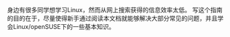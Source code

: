 身边有很多同学想学习Linux，然而从网上搜索获得的信息效率太低。
写这个指南的目的在于，尽量使得新手通过阅读本文档就能够解决大部分常见的问题，并且学会Linux/openSUSE下的一些基本知识。
